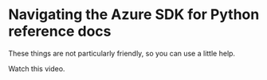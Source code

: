 # Navigating the Azure SDK for Python reference docs

These things are not particularly friendly, so you can use a little help.

Watch this video.
